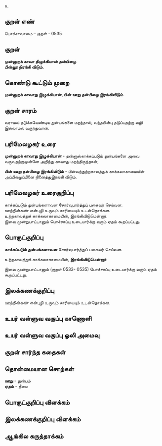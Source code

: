 உ

## குறள் எண் 

பொச்சாவாமை  – குறள் - 0535  

## குறள் 

**முன்னுறக் காவா திழுக்கியான் தன்பிழை  
பின்னூ றிரங்கி விடும்.**

## கொண்டு கூட்டும் முறை

**முன்னுறக் காவாது இழுக்கியான், பின் ஊறு தன்பிழை இரங்கிவிடும்**

## குறள் சாரம் 

வராமல் தடுக்கவேண்டிய துன்பங்களை மறந்தால், வந்தபின்பு தடுப்பதற்கு வழி இல்லாமல் வருந்துவான்.  

## பரிமேலழகர் உரை

**முன்னுறக் காவாது இழுக்கியான்** - தன்னால்காக்கப்படும் துன்பங்களை அவை வருவதற்குமுன்னே அறிந்து காவாது மறந்திருந்தான்,  

**பின் ஊறு தன்பிழை இரங்கிவிடும்** - பின்வந்துற்றகாலத்துக் காக்கலாகாமையின் அப்பிழைப்பினை நினைத்துஇரங்கி விடும்.   

## பரிமேலழகர் உரைகுறிப்பு   

காக்கப்படும் துன்பங்களாவன சோர்வுபார்த்துப் பகைவர் செய்வன.  
ஊற்றின்கண் என்புழி உருவும் சாரியையும் உடன்தொக்கன.  
உற்றகாலத்துக் காக்கலாகாமையின், இரங்கிவிடுமென்றார்.   
இவை மூன்றுபாட்டானும் பொச்சாப்பு உடையார்க்கு வரும் ஏதம் கூறப்பட்டது.  

## பொருட்குறிப்பு 

**காக்கப்படும் துன்பங்களாவன** சோர்வுபார்த்துப் பகைவர் செய்வன.  
 
உற்றகாலத்துக் காக்கலாகாமையின், **இரங்கிவிடுமென்றார்**.   

இவை மூன்றுபாட்டானும் (குறள் 0533- 0535) பொச்சாப்பு உடையார்க்கு வரும் ஏதம் கூறப்பட்டது.    

## இலக்கணக்குறிப்பு  

ஊற்றின்கண் என்புழி உருவும் சாரியையும் உடன்தொக்கன.   

## உயர் வள்ளுவ வகுப்பு காணொளி


## உயர் வள்ளுவ வகுப்பு ஒலி அமைவு 

 
## குறள் சார்ந்த கதைகள் 


## தொன்மையான சொற்கள்

**ஊறு** - துன்பம்  
**ஏதம்** - தீமை   

## பொருட்குறிப்பு விளக்கம்


## இலக்கணக்குறிப்பு விளக்கம்


## ஆங்கில கருத்தாக்கம் 


